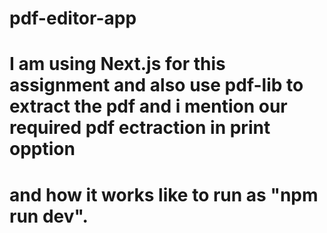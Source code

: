 # pdf-editor-app
# I am using Next.js for this assignment and also use pdf-lib to extract the pdf and i mention our required pdf ectraction in print opption
# and how it works like to run as "npm run dev".